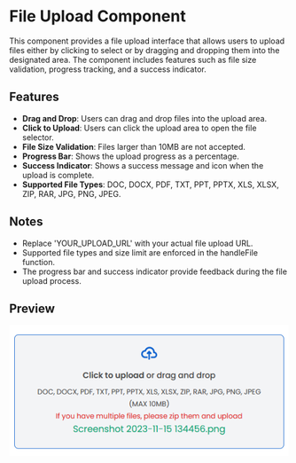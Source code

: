 # File Upload Component

This component provides a file upload interface that allows users to upload files either by clicking to select or by dragging and dropping them into the designated area. The component includes features such as file size validation, progress tracking, and a success indicator.

## Features

- **Drag and Drop**: Users can drag and drop files into the upload area.
- **Click to Upload**: Users can click the upload area to open the file selector.
- **File Size Validation**: Files larger than 10MB are not accepted.
- **Progress Bar**: Shows the upload progress as a percentage.
- **Success Indicator**: Shows a success message and icon when the upload is complete.
- **Supported File Types**: DOC, DOCX, PDF, TXT, PPT, PPTX, XLS, XLSX, ZIP, RAR, JPG, PNG, JPEG.

## Notes

- Replace 'YOUR_UPLOAD_URL' with your actual file upload URL.
- Supported file types and size limit are enforced in the handleFile function.
- The progress bar and success indicator provide feedback during the file upload process.


## Preview

![File Upload Component Preview](https://github.com/AroshaRavishan/-File-Select-Component-Vue3/blob/main/Vue3%20File%20Upload.png)
